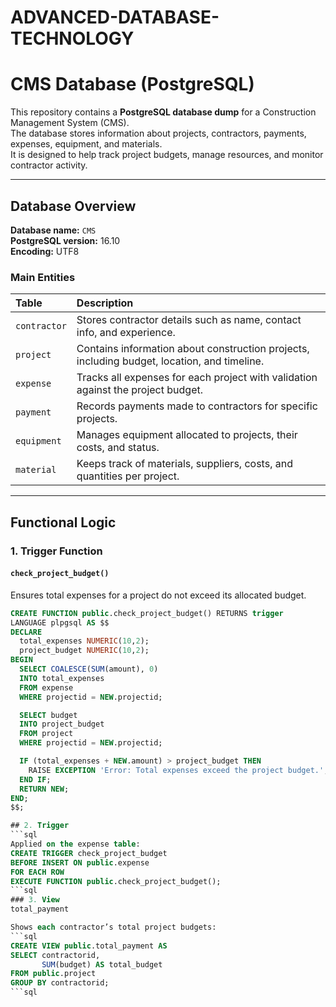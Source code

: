 # ADVANCED-DATABASE-TECHNOLOGY
# CMS Database (PostgreSQL)

This repository contains a **PostgreSQL database dump** for a Construction Management System (CMS).  
The database stores information about projects, contractors, payments, expenses, equipment, and materials.  
It is designed to help track project budgets, manage resources, and monitor contractor activity.

---

##  Database Overview

**Database name:** `CMS`  
**PostgreSQL version:** 16.10  
**Encoding:** UTF8

### Main Entities

| Table | Description |
|:------|:-------------|
| `contractor` | Stores contractor details such as name, contact info, and experience. |
| `project` | Contains information about construction projects, including budget, location, and timeline. |
| `expense` | Tracks all expenses for each project with validation against the project budget. |
| `payment` | Records payments made to contractors for specific projects. |
| `equipment` | Manages equipment allocated to projects, their costs, and status. |
| `material` | Keeps track of materials, suppliers, costs, and quantities per project. |

---

##  Functional Logic

### 1. **Trigger Function**
#### `check_project_budget()`
Ensures total expenses for a project do not exceed its allocated budget.
```sql
CREATE FUNCTION public.check_project_budget() RETURNS trigger
LANGUAGE plpgsql AS $$
DECLARE
  total_expenses NUMERIC(10,2);
  project_budget NUMERIC(10,2);
BEGIN
  SELECT COALESCE(SUM(amount), 0)
  INTO total_expenses
  FROM expense
  WHERE projectid = NEW.projectid;

  SELECT budget
  INTO project_budget
  FROM project
  WHERE projectid = NEW.projectid;

  IF (total_expenses + NEW.amount) > project_budget THEN
    RAISE EXCEPTION 'Error: Total expenses exceed the project budget.';
  END IF;
  RETURN NEW;
END;
$$;

## 2. Trigger
```sql
Applied on the expense table:
CREATE TRIGGER check_project_budget
BEFORE INSERT ON public.expense
FOR EACH ROW
EXECUTE FUNCTION public.check_project_budget();
```sql
### 3. View
total_payment

Shows each contractor’s total project budgets:
```sql
CREATE VIEW public.total_payment AS
SELECT contractorid,
       SUM(budget) AS total_budget
FROM public.project
GROUP BY contractorid;
```sql
